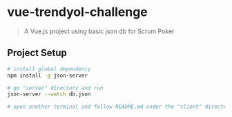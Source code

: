 # vue-trendyol-challenge

> A Vue.js project using basic json db for Scrum Poker

## Project Setup

``` bash
# install global dependency
npm install -g json-server

# go "server" directory and run
json-server --watch db.json

# open another terminal and follow README.md under the "client" directory
```

